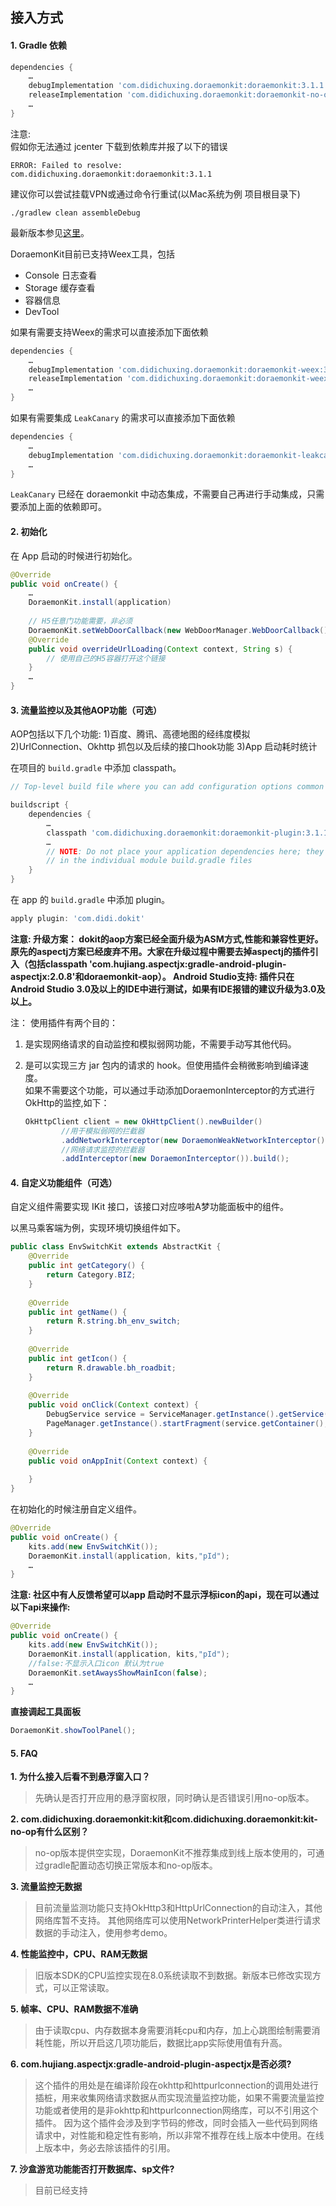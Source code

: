 ## 接入方式

#### 1. Gradle 依赖

```groovy
dependencies {
    …
    debugImplementation 'com.didichuxing.doraemonkit:doraemonkit:3.1.1'
    releaseImplementation 'com.didichuxing.doraemonkit:doraemonkit-no-op:3.1.1'
    …
}
```
注意:  
 假如你无法通过 jcenter 下载到依赖库并报了以下的错误 

```
ERROR: Failed to resolve: com.didichuxing.doraemonkit:doraemonkit:3.1.1
```

建议你可以尝试挂载VPN或通过命令行重试(以Mac系统为例 项目根目录下)

```
./gradlew clean assembleDebug
```


最新版本参见[这里](android-ReleaseNotes.md)。

DoraemonKit目前已支持Weex工具，包括

* Console 日志查看
* Storage 缓存查看
* 容器信息
* DevTool

如果有需要支持Weex的需求可以直接添加下面依赖

```groovy
dependencies {
    …
    debugImplementation 'com.didichuxing.doraemonkit:doraemonkit-weex:3.1.1'
    releaseImplementation 'com.didichuxing.doraemonkit:doraemonkit-weex-no-op:3.1.1'
    …
}
```

如果有需要集成 `LeakCanary` 的需求可以直接添加下面依赖

```groovy
dependencies {
    …
    debugImplementation 'com.didichuxing.doraemonkit:doraemonkit-leakcanary:3.1.1'
    …
}
```
`LeakCanary` 已经在 doraemonkit 中动态集成，不需要自己再进行手动集成，只需要添加上面的依赖即可。


#### 2. 初始化

在 App 启动的时候进行初始化。

```Java
@Override
public void onCreate() {
    …
    DoraemonKit.install(application)
     
    // H5任意门功能需要，非必须
    DoraemonKit.setWebDoorCallback(new WebDoorManager.WebDoorCallback() {
    @Override
    public void overrideUrlLoading(Context context, String s) {
        // 使用自己的H5容器打开这个链接
    }
    …
} 
```


#### 3. 流量监控以及其他AOP功能（可选）
AOP包括以下几个功能:
1)百度、腾讯、高德地图的经纬度模拟
2)UrlConnection、Okhttp 抓包以及后续的接口hook功能
3)App 启动耗时统计

在项目的 `build.gradle` 中添加 classpath。

```groovy
// Top-level build file where you can add configuration options common to all sub-projects/modules.

buildscript {
    dependencies {
        …
        classpath 'com.didichuxing.doraemonkit:doraemonkit-plugin:3.1.1'
        …
        // NOTE: Do not place your application dependencies here; they belong
        // in the individual module build.gradle files
    }
}
```

在 app 的 `build.gradle` 中添加 plugin。

```groovy
apply plugin: 'com.didi.dokit'

```

**注意:
升级方案：
dokit的aop方案已经全面升级为ASM方式,性能和兼容性更好。原先的aspectj方案已经废弃不用。大家在升级过程中需要去掉aspectj的插件引入（包括classpath 'com.hujiang.aspectjx:gradle-android-plugin-aspectjx:2.0.8'和doraemonkit-aop）。
Android Studio支持:
插件只在Android Studio 3.0及以上的IDE中进行测试，如果有IDE报错的建议升级为3.0及以上。**

注：
使用插件有两个目的：  
1. 是实现网络请求的自动监控和模拟弱网功能，不需要手动写其他代码。  
2. 是可以实现三方 jar 包内的请求的 hook。但使用插件会稍微影响到编译速度。  
   如果不需要这个功能，可以通过手动添加DoraemonInterceptor的方式进行OkHttp的监控,如下：

    ```Java
    OkHttpClient client = new OkHttpClient().newBuilder()
            //用于模拟弱网的拦截器
            .addNetworkInterceptor(new DoraemonWeakNetworkInterceptor())
            //网络请求监控的拦截器
            .addInterceptor(new DoraemonInterceptor()).build();
    ```


#### 4. 自定义功能组件（可选）

自定义组件需要实现 IKit 接口，该接口对应哆啦A梦功能面板中的组件。

以黑马乘客端为例，实现环境切换组件如下。

```Java
public class EnvSwitchKit extends AbstractKit {
    @Override
    public int getCategory() {
        return Category.BIZ;
    }
 
    @Override
    public int getName() {
        return R.string.bh_env_switch;
    }
 
    @Override
    public int getIcon() {
        return R.drawable.bh_roadbit;
    }
 
    @Override
    public void onClick(Context context) {
        DebugService service = ServiceManager.getInstance().getService(context, DebugService.class);
        PageManager.getInstance().startFragment(service.getContainer(), EnvSwitchFragment.class);
    }
 
    @Override
    public void onAppInit(Context context) {
    
    }
}
```

在初始化的时候注册自定义组件。

```Java
@Override
public void onCreate() {
    kits.add(new EnvSwitchKit());
    DoraemonKit.install(application, kits,"pId");
    …
}
```
**注意:
社区中有人反馈希望可以app 启动时不显示浮标icon的api，现在可以通过以下api来操作:**

```Java
@Override
public void onCreate() {
    kits.add(new EnvSwitchKit());
    DoraemonKit.install(application, kits,"pId");
    //false:不显示入口icon 默认为true
    DoraemonKit.setAwaysShowMainIcon(false);
    …
}
```
**直接调起工具面板**

```Java
DoraemonKit.showToolPanel();
```

#### 5. FAQ

**1. 为什么接入后看不到悬浮窗入口？**

> 先确认是否打开应用的悬浮窗权限，同时确认是否错误引用no-op版本。

**2. com.didichuxing.doraemonkit:kit和com.didichuxing.doraemonkit:kit-no-op有什么区别？**

> no-op版本提供空实现，DoraemonKit不推荐集成到线上版本使用的，可通过gradle配置动态切换正常版本和no-op版本。

**3. 流量监控无数据**

> 目前流量监测功能只支持OkHttp3和HttpUrlConnection的自动注入，其他网络库暂不支持。
> 其他网络库可以使用NetworkPrinterHelper类进行请求数据的手动注入，使用参考demo。

**4. 性能监控中，CPU、RAM无数据**

> 旧版本SDK的CPU监控实现在8.0系统读取不到数据。新版本已修改实现方式，可以正常读取。

**5. 帧率、CPU、RAM数据不准确**

> 由于读取cpu、内存数据本身需要消耗cpu和内存，加上心跳图绘制需要消耗性能，所以开启这几项功能后，数据比app实际使用值有升高。

**6. com.hujiang.aspectjx:gradle-android-plugin-aspectjx是否必须?**

> 这个插件的用处是在编译阶段在okhttp和httpurlconnection的调用处进行插桩，用来收集网络请求数据从而实现流量监控功能，如果不需要流量监控功能或者使用的是非okhttp和httpurlconnection网络库，可以不引用这个插件。
> 因为这个插件会涉及到字节码的修改，同时会插入一些代码到网络请求中，对性能和稳定性有影响，所以非常不推荐在线上版本中使用。在线上版本中，务必去除该插件的引用。

**7. 沙盒游览功能能否打开数据库、sp文件?**

> 目前已经支持
